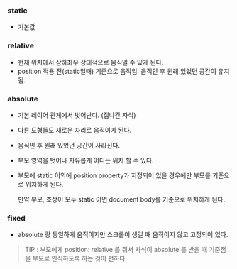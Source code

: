 ### static

- 기본값

### relative

- 현재 위치에서 상하좌우 상대적으로 움직일 수 있게 된다.
- position 적용 전(static일때) 기준으로 움직임. 움직인 후 원래 있었던 공간이 유지됨.

### absolute

- 기본 레이어 관계에서 벗어난다. (집나간 자식)

- 다른 도형들도 새로운 자리로 움직이게 된다.

- 움직인 후 원래 있었던 공간이 사라진다.

- 부모 영역을 벗어나 자유롭게 어디든 위치 할 수 있다.

- 부모에 static 이외에 position property가 지정되어 있을 경우에만 부모를 기준으로 위치하게 된다.

  만약 부모, 조상이 모두 static 이면 document body를 기준으로 위치하게 된다.

### fixed

- absolute 랑 동일하게 움직이지만 스크롤이 생길 때 움직이지 않고 고정되어 있다.

> TIP : 부모에게 position: relative 를 줘서 자식이 absolute 를 받을 때 기준점을 부모로 인식하도록 하는 것이 편하다.